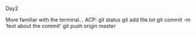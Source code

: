 
Day2



More familiar with the terminal...
ACP:
git status
git add file.txt
git commit -m ‘text about the commit'
git push origin master
